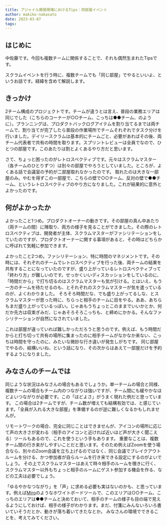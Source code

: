 ```yaml
---
title: アジャイル開発現場におけるTips：同部屋イベント
author: makiko-nakasato
date: 2023-03-07
tags: 
---
```


## はじめに

中佐藤です。今回も複数チームに関係することで、それも偶然生まれたTipsです。

スクラムイベントを行う時に、複数チームでも「同じ部屋」でやるといいよ、というお話です。経緯を含めて解説します。

## きっかけ

2チーム構成のプロジェクトです。チームが違うとは言え、普段の業務エリアは同じでした（こちらのコーナーが○○チーム、こっちは●●チーム、のように）。プランニングは、プロダクトバックログアイテムを割り当てるまでは両チームで、割り当てが完了したら普段の作業場所でチームそれぞれでタスク分けを行いました。デイリースクラムは基本的にチームごと、必要があればその後、両チーム代表者で共有の時間を取ります。スプリントレビューは全員でなので、ひとつの部屋です。このあたりは割とよくあるやり方だと思います。

さて、ちょっと困ったのがレトロスペクティブです。元々はスクラムマスター（各チームのひとりずつ）は別々の部屋でやろうとしていました。ところが、よくある話で会議室の予約が二部屋取れなかったのです。
取れたのは大きな一部屋のみ。やむを得ずこの一部屋で、こちらの壁で○○チーム、反対の壁で●●チーム、というレトロスペクティブのやり方になりました。これが結果的に意外とよかったのです。

## 何がよかったか

よかったこと1つめ。プロダクトオーナーの動きです。その部屋の真ん中あたり（両チームの間）に陣取り、両方の様子を見ることができました。その際のレトロスペクティブは、開発者が主体、スクラムマスターがファシリテーションをしていたのですが、プロダクトオーナーに関する事項があると、その時はどちらかに呼ばれて気軽に参加できます。

よかったこと2つめ。ファシリテーション、特に時間のマネジメントです。その時には、それぞれのチームでレトロスペクティブを行った後、両チームの結果を共有することになっていたのですが、盛り上がっているレトロスペクティブって「終わり方」が難しいのです。せっかくいいディスカッションをしているのに、「時間だから」で打ち切るのはスクラムマスターも気が引ける。とはいえ、もう一方のチームを待たせるのも、とそれぞれのスクラムマスターが気を遣っているのが、よくわかりました。
そろそろ時間だな、でも盛り上がってるしな、とスクラムマスターが思った時に、ちらっと相手のチームに目をやる。ああ、あちらもまだ盛り上がっているっぽい。じゃあもうちょっとこのままでいいかとか、何だか先方は収束ぎみだ、じゃあそろそろこっちも、と締めにかかる。そんなファシリテーションが自然になされていました。

これは部屋が違っていれば難しかっただろうと思うのです。例えば、もう時間だからと打ち切って共有の場所に集まったのに相手チームがなかなか来ない、こっちは時間を守ったのに、みたいな微妙な行き違いが発生しがちです。
同じ部屋でやるの、結構いいね、という話になり、その次からはあえて一部屋だけを予約するようになりました。

## みなさんのチームでは

同じような状況はみなさんの場合もあるでしょうか。単一チームの場合と同様、複数チームの場合もチーム内のつながりは強いですが、チーム間にも緩やかなほどよいつながりが必要です。この「ほどよさ」がうまく現れた例だと思っています。
この場合は2チームですが、チーム数が増えても結構有効では、と感じています。「全員が入れる大きな部屋」を準備するのが逆に難しくなるかもしれませんが。

リモートワークの場合、完全に同じことはできませんが、アイコンの場所に応じて声の大きさが変わる（相手のアイコンと近ければ近いほど声が大きく聞こえる）ツールもあるので、これを使うという手もあります。
重要なことは、複数チーム間の行き来がしやすいことだと思います。そのため例えばZoomを使う場合なら、別々のZoom会議を立ち上げるのではなく、同じ会議でブレイクアウトルームを分ける、かつ参加者が自らルームを行き来できる設定にするのがよいでしょう。
その上でスクラムマスターはあえて時々相手のルームを覗きに行く、スクラムマスター以外もちょっと相手のルームにゲスト参加する機会を作る、などの工夫は必要でしょう。

「ゆるやかなつながり」を「声」に求める必要も実はないのかも、と思っています。例えば[Miro](https://miro.com/ja/)のようなホワイトボードツールで、このエリアは○○チーム、こっちのエリアは●●チームと決めておいて、相手のチームの様子も目の端で見えるようにしておけば、相手の様子がわかります。まだ、付箋にみんないろいろ書いていそうだとか、動きが落ち着いてきたなとか。
みなさんの環境でできることを、考えてみてください。
